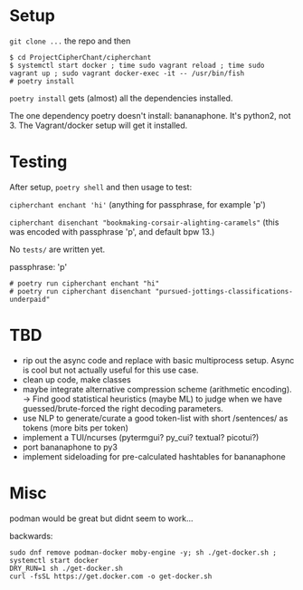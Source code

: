 # Setup

`git clone ...` the repo and then

```
$ cd ProjectCipherChant/cipherchant
$ systemctl start docker ; time sudo vagrant reload ; time sudo vagrant up ; sudo vagrant docker-exec -it -- /usr/bin/fish
# poetry install
```

`poetry install` gets (almost) all the dependencies installed.

The one dependency poetry doesn't install: bananaphone. It's python2,
not 3.  The Vagrant/docker setup will get it installed.

# Testing

After setup, `poetry shell` and then usage to test:

`cipherchant enchant 'hi'` (anything for passphrase, for example 'p')

`cipherchant disenchant "bookmaking-corsair-alighting-caramels"` (this
was encoded with passphrase 'p', and default bpw 13.)

No `tests/` are written yet.

passphrase: 'p'
```
# poetry run cipherchant enchant "hi"
# poetry run cipherchant disenchant "pursued-jottings-classifications-underpaid"
```

# TBD

* rip out the async code and replace with basic multiprocess
  setup. Async is cool but not actually useful for this use case.
* clean up code, make classes
* maybe integrate alternative compression scheme (arithmetic
  encoding).  -> Find good statistical heuristics (maybe ML) to judge
  when we have guessed/brute-forced the right decoding parameters.
* use NLP to generate/curate a good token-list with short /sentences/
  as tokens (more bits per token)
* implement a TUI/ncurses (pytermgui? py_cui? textual? picotui?)
* port bananaphone to py3
* implement sideloading for pre-calculated hashtables for bananaphone

# Misc

podman would be great but didnt seem to work...

backwards:
```
sudo dnf remove podman-docker moby-engine -y; sh ./get-docker.sh ; systemctl start docker
DRY_RUN=1 sh ./get-docker.sh
curl -fsSL https://get.docker.com -o get-docker.sh
```
